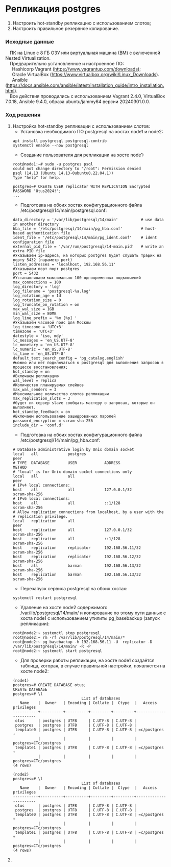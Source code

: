 # Репликация postgres
1. Настроить hot-standby репликацию с использованием слотов;
2. Настроить правильное резервное копирование.
### Исходные данные ###
&ensp;&ensp;ПК на Linux c 8 ГБ ОЗУ или виртуальная машина (ВМ) с включенной Nested Virtualization.<br/>
&ensp;&ensp;Предварительно установленное и настроенное ПО:<br/>
&ensp;&ensp;&ensp;Hashicorp Vagrant (https://www.vagrantup.com/downloads);<br/>
&ensp;&ensp;&ensp;Oracle VirtualBox (https://www.virtualbox.org/wiki/Linux_Downloads).<br/>
&ensp;&ensp;&ensp;Ansible (https://docs.ansible.com/ansible/latest/installation_guide/intro_installation.html).<br/>
&ensp;&ensp;Все действия проводились с использованием Vagrant 2.4.0, VirtualBox 7.0.18, Ansible 9.4.0, образа ubuntu/jammy64 версии 20240301.0.0.<br/>
### Ход решения ###
1. Настройка hot-standby репликации с использованием слотов:
   - Установка необходимого ПО postgresql на хостах node1 и node2:
   ```shell
   apt install postgresql postgresql-contrib
   systemctl enable --now postgresql
   ```
   - Создание пользователя для репликации на хосте node1:
   ```shell
   root@node1:~# sudo -u postgres psql
   could not change directory to "/root": Permission denied
   psql (14.13 (Ubuntu 14.13-0ubuntu0.22.04.1))
   Type "help" for help.

   postgres=# CREATE USER replicator WITH REPLICATION Encrypted PASSWORD 'Otus2024!';
   ...
   ```
   - Подготовка на обоих хостах конфигурационного файла /etc/postgresql/14/main/postgresql.conf:
   ```shell
   data_directory = '/var/lib/postgresql/14/main'          # use data in another directory
   hba_file = '/etc/postgresql/14/main/pg_hba.conf'        # host-based authentication file
   ident_file = '/etc/postgresql/14/main/pg_ident.conf'    # ident configuration file
   external_pid_file = '/var/run/postgresql/14-main.pid'   # write an extra PID file
   #Указываем ip-адреса, на которых postgres будет слушать трафик на порту 5432 (параметр port)
   listen_addresses = 'localhost, 192.168.56.11'
   #Указываем порт порт postgres
   port = 5432
   #Устанавливаем максимально 100 одновременных подключений
   max_connections = 100
   log_directory = 'log'
   log_filename = 'postgresql-%a.log'
   log_rotation_age = 1d
   log_rotation_size = 0
   log_truncate_on_rotation = on
   max_wal_size = 1GB
   min_wal_size = 80MB
   log_line_prefix = '%m [%p] '
   #Указываем часовой пояс для Москвы
   log_timezone = 'UTC+3'
   timezone = 'UTC+3'
   datestyle = 'iso, mdy'
   lc_messages = 'en_US.UTF-8'
   lc_monetary = 'en_US.UTF-8'
   lc_numeric = 'en_US.UTF-8'
   lc_time = 'en_US.UTF-8'
   default_text_search_config = 'pg_catalog.english'
   #можно или нет подключаться к postgresql для выполнения запросов в процессе восстановления;
   hot_standby = on
   #Включаем репликацию
   wal_level = replica
   #Количество планируемых слейвов
   max_wal_senders = 3
   #Максимальное количество слотов репликации
   max_replication_slots = 3
   #будет ли сервер slave сообщать мастеру о запросах, которые он выполняет.
   hot_standby_feedback = on
   #Включаем использование зашифрованных паролей
   password_encryption = scram-sha-256
   include_dir = 'conf.d'
   ```
   - Подготовка на обоих хостах конфигурационного файла /etc/postgresql/14/main/pg_hba.conf:
   ```shell
   # Database administrative login by Unix domain socket
   local   all             postgres                                peer
   # TYPE  DATABASE        USER            ADDRESS                 METHOD
   # "local" is for Unix domain socket connections only
   local   all             all                                     peer
   # IPv4 local connections:
   host    all             all             127.0.0.1/32            scram-sha-256
   # IPv6 local connections:
   host    all             all             ::1/128                 scram-sha-256
   # Allow replication connections from localhost, by a user with the
   # replication privilege.
   local   replication     all                                     peer
   host    replication     all             127.0.0.1/32            scram-sha-256
   host    replication     all             ::1/128                 scram-sha-256
   host    replication     replicator      192.168.56.11/32        scram-sha-256
   host    replication     replicator      192.168.56.12/32        scram-sha-256
   host    all             barman          192.168.56.13/32        scram-sha-256
   host    replication     barman          192.168.56.13/32        scram-sha-256
   ```
   - Перезапуск сервиса postgresql на обоих хостах:
   ```shell
   systemctl restart postgresql
   ```
   - Удаление на хосте node2 содержимого /var/lib/postgresql/14/main/ и копирование по этому пути данных с хоста node1 с использованием утилиты pg_basebackup (запуск репликации):
   ```shell
   root@node2:~ systemctl stop postgresql
   root@node2:~ rm -rf /var/lib/postgresql/14/main/*
   root@node2:~ pg_basebackup -h 192.168.56.11 -U  replicator -D  /var/lib/postgresql/14/main/ -R -P
   root@node2:~ systemctl start postgresql
   ```
   - Для проверки работы репликации, на хосте node1 создаётся таблица, которая, в случае правильной настройки, появляется на хосте node2:
   ```shell
   (node1)
   postgres=# CREATE DATABASE otus;
   CREATE DATABASE
   postgres=# \l
                                 List of databases
      Name    |  Owner   | Encoding | Collate |  Ctype  |   Access privileges   
   -----------+----------+----------+---------+---------+-----------------------
    otus      | postgres | UTF8     | C.UTF-8 | C.UTF-8 | 
    postgres  | postgres | UTF8     | C.UTF-8 | C.UTF-8 | 
    template0 | postgres | UTF8     | C.UTF-8 | C.UTF-8 | =c/postgres          +
              |          |          |         |         | postgres=CTc/postgres
    template1 | postgres | UTF8     | C.UTF-8 | C.UTF-8 | =c/postgres          +
              |          |          |         |         | postgres=CTc/postgres
   (4 rows)

   (node2)
   postgres=# \l
                                 List of databases
      Name    |  Owner   | Encoding | Collate |  Ctype  |   Access privileges         
   -----------+----------+----------+---------+---------+-----------------------
    otus      | postgres | UTF8     | C.UTF-8 | C.UTF-8 | 
    postgres  | postgres | UTF8     | C.UTF-8 | C.UTF-8 | 
    template0 | postgres | UTF8     | C.UTF-8 | C.UTF-8 | =c/postgres          +
              |          |          |         |         | postgres=CTc/postgres
    template1 | postgres | UTF8     | C.UTF-8 | C.UTF-8 | =c/postgres          +
              |          |          |         |         | postgres=CTc/postgres
   (4 rows)
   ```
2. 

